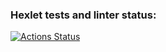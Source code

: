 ### Hexlet tests and linter status:
[![Actions Status](https://github.com/230707/python-project-49/actions/workflows/hexlet-check.yml/badge.svg)](https://github.com/230707/python-project-49/actions)
